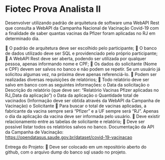 # Fiotec Prova Analista II 

Desenvolver utilizando padrão de arquitetura de software uma WebAPI Rest que
consulta a WebAPI da Campanha Nacional de Vacinação Covid-19 com a finalidade de
saber quantas vacinas da Pfizer foram aplicadas no RJ em determinado dia.

   O padrão de arquitetura deve ser escolhido pelo participante;
   O banco de dados utilizado deve ser SQL e providenciado pelo próprio participante;
   A WebAPI Rest deve ser aberta, podendo ser utilizada por qualquer pessoa, apenas informando nome e CPF;
   Os dados do solicitante (Nome e CPF) devem ser salvos no banco e não podem se repetir. Se um usuário já solicitou algumas vez, na próxima deve apenas referenciá-lo.
   Podem ser realizadas diversas requisições de relatórios;
   Todo relatório deve ser salvo em banco com as seguintes informações:
    o Data da solicitação
    o Descrição do relatório (que deve ser: “Relatório Vacinas Pfizer aplicadas no RJ_Data da aplicação”)
    o Data da aplicação
    o Quantidade total de vacinados (Informação deve ser obtida através da WebAPI da Campanha de Vacinação)
    o Solicitante
   Para buscar o total de vacinas aplicadas, a fabricante da vacina sempre será
“Pfizer” e a UF sempre será “RJ”. Apenas o dia da aplicação da vacina deve ser
informada pelo usuário.
   Deve existir relacionamento entre as tabelas de solicitante e relatório;
   Deve ser possível listar todos os relatórios salvos no banco. Documentação da API da Campanha de Vacinação: https://opendatasus.saude.gov.br/dataset/covid-19-vacinacao 
  
  
Entrega do Projeto:
   Deve ser colocado em um repositório aberto do github, com o arquivo dump do banco sql usado no projeto.
